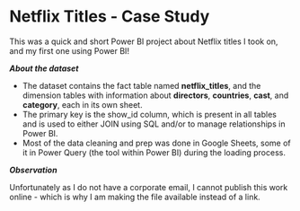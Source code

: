 # Netflix Titles - Case Study

This was a quick and short Power BI project about Netflix titles I took on, and my first one using Power BI!

*****About the dataset*****

- The dataset contains the fact table named ****netflix_titles****, and the dimension tables with information about ****directors****, ****countries****, ****cast****, and ****category****, each in its own sheet.
- The primary key is the show_id column, which is present in all tables and is used to either JOIN using SQL and/or to manage relationships in Power BI.
- Most of the data cleaning and prep was done in Google Sheets, some of it in Power Query (the tool within Power BI) during the loading process.

***Observation***

Unfortunately as I do not have a corporate email, I cannot publish this work online - which is why I am making the file available instead of a link.

